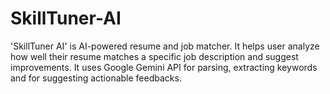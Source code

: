 # SkillTuner-AI
'SkillTuner AI' is AI-powered resume and job matcher. It helps user analyze how well their resume matches a specific job description and suggest improvements. It uses Google Gemini API for parsing, extracting keywords and for suggesting actionable feedbacks.
